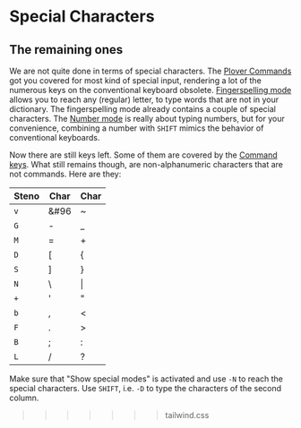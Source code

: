 # Special Characters

## The remaining ones

We are not quite done in terms of special characters.
The [Plover Commands](DE/54) got you covered for most kind of special input,
rendering a lot of the numerous keys on the conventional keyboard obsolete.
[Fingerspelling mode](DE/55) allows you to reach any (regular) letter,
to type words that are not in your dictionary.
The fingerspelling mode already contains a couple of special characters.
The [Number mode](DE/56) is really about typing numbers,
but for your convenience, combining a number with `SHIFT` mimics the behavior
of conventional keyboards.

Now there are still keys left.
Some of them are covered by the [Command keys](DE/57).
What still remains though, are non-alphanumeric characters that are not commands.
Here are they:

| Steno | Char | Char   |
|-------|------|--------|
| `v`   | &#96 | ~      |
| `G`   | -    | _      |
| `M`   | =    | +      |
| `D`   | [    | {      |
| `S`   | ]    | }      |
| `N`   | \    | &#124; |
| `+`   | '    | "      |
| `b`   | ,    | <      |
| `F`   | .    | >      |
| `B`   | ;    | :      |
| `L`   | /    | ?      |

Make sure that "Show special modes" is activated and use `-N` to reach the special characters.
Use `SHIFT`, i.e. `-D` to type the characters of the second column.
>>>>>>> tailwind.css
